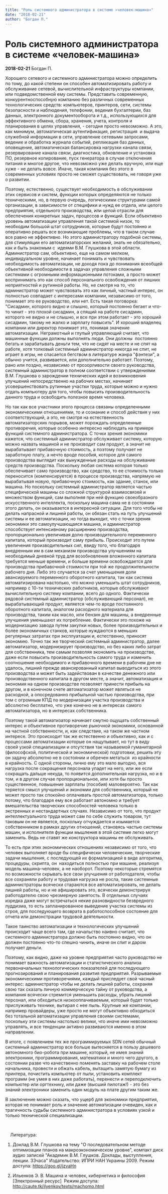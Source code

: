```yaml
---
title: "Роль системного администратора в системе «человек-машина»"
date: "2018-02-21"
author: "Богдан П."
---
```


# Роль системного администратора в системе «человек-машина»

**2018-02-21** Богдан П.

Хорошего сетевого и системного администратора можно определить по   тому, до какой степени он способен автоматизировать работу и   обслуживание сетевой, вычислительной инфраструктуры компании, или   подведомственной ему системы. Представить современную,   конкурентноспособную компанию без различных современных технологических   средств: компьютеров, принтеров, сети, системы безопасности и   наблюдения, телефонии, ведения бухгалтерии, баз данных, электронного   документооборота и т.д., использующихся для эффективного обмена, сбора,   хранения, учета, контроля и планирования в целях управления, - сегодня   просто невозможно. А это, как минимум, автоматическая аутентификация,   регистрация  и выдача служебной информации в сети, управление сетевыми   запросами, ведение и обработка журнала событий, репликация баз данных,   оповещение, автоматическая балансировка нагрузки канала связи,   резервирование канала связи, диагностика, обновление и установка ПО,   резервное копирование, пуск генератора в случае отключения питания и   многое другое, что невозможно уже делать вручную, или еще хуже - не   делать вовсе. Иначе, такая компания без этого в современных условиях   просто не сможет существовать, не говоря уже о развитии.

Поэтому, естественно, существует необходимость в обслуживании этих   сервисов и систем, функции которых определяются не только техническими,   но, в первую очередь, логическими структурами самой организации, в   зависимости от специфики и нужд ее отдела, или целого предприятия,   отдельного производства, или целой отрасли для обеспечения конкретных   задач, процессов и функций. Если объективно уровень автоматизации   управления такой системой низок, то необходим большой штат сотрудников,   которые будут постоянно и оперативно решать все возникающие проблемы,   что в таком случае все равно не эффективно. Но этого администратору   подобной системы, для стимуляции его автоматизаторских желаний, знать не   обязательно, как и быть знакомым с  идеями В.М. Глушкова в этой   области. Администратор сам, объективно, еще на самом мелком,   индивидуальном уровне, начинает понимать и чувствовать необходимость   автоматизации, не доходя пока до понимания всеобщей объективной   необходимости в задачах управления сложными системами с огромными   информационными потоками, а просто может воспринимать это как способ   персонального освобождения от лишних неприятностей и рутинной работы.   Но, не смотря на то, что администратор может чувствовать это как личный,   частный интерес, он полностью совпадает с интересами компании,   независимо от того,  понимает это ее руководство, или нет. Есть такая   поговорка: "Сисадмин, которого видно и слышно, который постоянно бегает и   что-то чинит - это плохой сисадмин, а спящий на работе сисадмин,   которого не видно и не слышно, и все при этом работает - это хороший   сисадмин, такому не жалко и зарплату повысить". И хороший владелец   компании или директор понимает это, понимая значение автоматизации.   Неграмотный и глупый управляющий считает, что машинные функции должны   выполнять люди. Они должны  постоянно бегать и зарабатывать деньги тем,   что не сидят на месте и не спят на работе, хотя толковый системный   администратор никогда не спит, не играет в игры, не спасается бегством в   литературе жанра "фэнтези", а обычно учится, развивается, или   дополнительно работает. Поэтому, рано или поздно, независимо от   прозорливости своего руководства, системный администратор в полном   соответствии с утверждениями В.М. Глушкова о зарождении технических идей   и возникновения улучшений непосредственно на рабочих местах, начинает   усовершенствовать рутинные участки труда, которые можно и нужно отдать   компьютеру для того, чтобы повысить производительность данного труда и   освободить полезное время человека.

Но так как все участники этого процесса связаны определенными   экономическими отношениями, то и сознание и способ действия у них   соответствующий, а это, не смотря на естественность автоматизаторских   порывов, может порождать определенные противоречия, которые особенно   интересно наблюдать на примере функций системного администратора. С   точки зрения экономики кажется, что системный администратор обслуживает   систему, которую можно назвать машиной и не производит сам продукт, а   значит не вырабатывает прибавочную стоимость, а поэтому получает не   заработную плату, а нечто вроде пособия, которое для самого производства   выглядит как вынужденные расходы на обслуживание средств производства.   Поскольку любая система которая только обеспечивает само производство,   как средство, то ее стоимость только переносится (компенсируется) в   процессе производства, напрямую не вырабатывая новую, прибавочную   стоимость, как здание, станок, или машина. Но поскольку системный   администратор является частью специфической машины со сложной структурой   взаимосвязей и множеством функций, сам выполняя при ней функцию   своеобразного искусственного интеллекта, поскольку машина сама не в   состоянии этого делать, он оказывается в интересной ситуации. Для того   чтобы не делать напрасной и лишней работы, он обязан стать на путь   улучшений системы и ее автоматизации, но тогда выходит, что с точки   зрения экономики это самоулучшающаяся машина, и администратор   способствует интенсивному расширению производства, пропорционально   увеличивая долю производительного переменного капитала, который   производит саму прибыль. Происходит это путем увеличения   производительных сил, ввиду того, что благодаря внедренным им в сам   механизм производства улучшениям на необходимый дневной труд для   возобновления вложенного капитала требуется меньше времени, и больше   времени освобождается для производства прибавочной стоимости при той же   продолжительности рабочего дня. Либо это случается за счет уменьшения   доли авансируемого переменного оборотного капитала, так как система   автоматизирована настолько, что можно уменьшить штат сотрудников,   например с 10-ти технических работников, которые обслуживают   вычислительную систему компании, всего до одного. Фактически рядовой   системный администратор (обслуживающий персонал), не вырабатывающий   продукт, является чем-то вроде постоянного оборотного капитала, аналогом   расходного материала для производства, таким как масло, или бензин для   машины, а внедренные улучшения уменьшают их потребление. Фактически это   похоже на модернизацию завода путем закупки новых, более   производительных и более экономичных станков, которые нуждаются в   меньших регулярных затратах при эксплуатации и, естественно, приносят   экономию. Точно так же творческий системный администратор, далее   автоматизатор, модернизирует производство, но без каких либо затрат для   собственника, тем самым позволяя экономить на производстве, даже если   повысить производительность самого труда и изменить соотношение   необходимого и прибавочного времени в рабочем дне не удалось, лишний   прежде авансированный капитал выводиться из этого производства и может   быть задействован в качестве денежного или производственного капитала в   другом месте, а значит, автоматизация и экономия на одном производстве   позволяет принести прибыль на другом, и в конечном счете автоматизатор   может являться не расходной, а опосредованно прибыльной частью   производства, при том с огромным КПД по модернизации участка   производства и абсолютно бесплатно, что уже конечно не в интересах   самого автоматизатора, но в интересах собственника.

Поэтому такой автоматизатор начинает смутно ощущать собственный   интерес и объективное противоречие рыночной экономики, основанной на   частной собственности, и, как следствие, на таком же частном интересе.   Это происходит так же естественно и объективно, как и с процессами   автоматизации которые он нащупывает, но тут в виду своей узкой   специализации и отсутствия так называемой гуманитарной  (философской,   политической и экономической) подготовки, решить эту он задачу абсолютно   не в состоянии и обречен метаться  из крайности в крайность. С одной   стороны, лично ему это мало выгодно, вся нагрузка после сокращения   персонала упадет на него, или же если сокращать дальше некуда, то   появится дополнительная нагрузка, но и в том, и в другом случае   пропорциональное, или хотя бы просто существенное, повышение зарплаты   (пособия) маловероятно. Так как теряется смысл улучшений и экономии для   собственника, который не может просто так спокойно оплачивать простой   автоматизатора, только потому, что благодаря ему все работает автономно и   требует вмешательства творческих способностей человека только в   экстренных и нестандартных случаях. Независимо от того, что продукт   интеллектуального труда может сам по себе служить товаром, тут таковым   он не является, поскольку отчуждается и изымается собственником в рамках   других отношений, становясь частью системы машин, и исполнителя функции   мышления в этой системе легко могут заменить. Ведь не ставят же   конструктора машины ее обслуживать.

То есть при этих экономических отношениях независимо от того, что   человек выполняет вроде бы специфически человеческие, творческие задачи   мышления, с последующей их формализацией в виде алгоритма, процедуры,   скрипта, он  находиться полностью при машине, реализуя модель   машина-человек, а не наоборот. Поэтому некоторые стремятся по   возможности скрывать все свои улучшения от работодателя, чтобы все   сохраняли работу и трудовая нагрузка не росла, такие системные   администраторы всячески стараются все автоматизировать, не делать лишней   работы, но и не афишировать это, всячески демонстрируя работодателю   свою чрезмерную занятость. В отдельных случаях изредка даже могут   встречаться некие разновидности безвредного луддизма, то есть   запланированное выведение участка системы из строя, для последующего   возврата в работоспособное состояние для отчета или демонстрации   трудовой деятельности.  

Такое таинство автоматизации и технологических улучшений происходит   чаще всего там, где начальство наивно считает, что системного   администратора должно быть постоянно видно, что он должен постоянно   что-то спешно чинить, иначе он спит и даром получает деньги.

Поэтому, как видно, даже на уровне предприятия часто руководство не   понимает важность автоматизации и статистического анализа первоначальных   технологических показателей для последующего прогнозирования и   планирования развития предприятия. Разрываемые экономическими   противоречиями, каждый приследует свой часный интерес: администратор   чтобы не делать лишней работы, сохраняя свою так сказать личную   коммерческую тайну от руководства, а компания всячески стремится   уменьшить расходы, убрать лишний персонал, или обходиться   низкооплачиваемым, который будет только прислуживать технике, вытирая с   нее пыль. Крупные же компании, например провайдеры, уже просто не могут   объективно обходиться без тотальной автоматизации управления своими   системами, поскольку эти системы настолько велики, что иначе ими   невозможно управлять, и все тенденции активно развиваются именно в этом   направлении.

В итоге, с появлением тех же программируемых SDN сетей обычный   системный администратор все больше вытесняется в пользу дешевого   автономного био-робота при машине, который, не имея знаний электроники,   программирования, математики и много чего другого, в состоянии разве что   качественно поменять заставку на рабочем столе начальника, провести и   обжать кабель, вытащить замятую бумагу из принтера, почистить компьютер   от пыли, установить комплект программ (не умея в них даже работать),   перенести и переподключить компьютер или оргтехнику, или даже (высший   пилотаж!) - это без знаний электроники заменить один модуль на плате   другим таким же.

В заключение можно сказать, что ущерб для экономики предприятия,   которая не понимает роль и значение автоматизации очевиден, как и   трагичность судьбы системного администратора в условиях узкой и только   технической специализации.

 

    Литература:

1. Доклад В.М. Глушкова на тему "О последовательном методе   оптимизации планов на макроэкономическом уровне", компакт диск аудио   записей "Академик В.М. Глушков. Доклады, выступления, лекции. 33часа"   Издательство: ИПРИ НАН Украины 2009. Режим доступа:   https://goo.gl/jzvaHn

2. Ильенков Э. В. Машина и человек, кибернетика и философия   [Электронный ресурс]  Режим доступа:   http://caute.tk/ilyenkov/texts/machomo.html